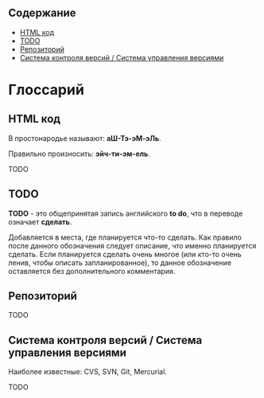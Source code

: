 ## Содержание

* [HTML код](#html-код)
* [TODO](#todo)
* [Репозиторий](#Репозиторий)
* [Система контроля версий / Система управления версиями](#Система-контроля-версий--Система-управления-версиями)

# Глоссарий

## HTML код

В простонародье называют: **аШ-Тэ-эМ-эЛь**.

Правильно произносить: **эйч-ти-эм-ель**.

TODO

## TODO

**TODO** - это общепринятая запись английского **to do**, что в переводе означает **сделать**.

Добавляется в места, где планируется что-то сделать. Как правило после данного обозначения следует описание, что именно планируется сделать. Если планируется сделать очень многое (или кто-то очень ленив, чтобы описать запланированное), то данное обозначение оставляется без дополнительного комментария.

## Репозиторий

TODO

## Система контроля версий / Система управления версиями

Наиболее известные: CVS, SVN, Git, Mercurial.

TODO

